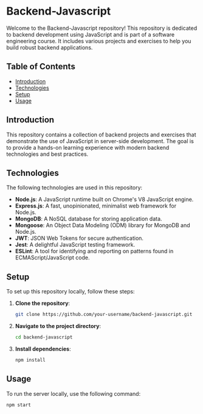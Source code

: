 # Backend-Javascript

Welcome to the Backend-Javascript repository! This repository is dedicated to backend development using JavaScript and is part of a software engineering course. It includes various projects and exercises to help you build robust backend applications.

## Table of Contents
- [Introduction](#introduction)
- [Technologies](#technologies)
- [Setup](#setup)
- [Usage](#usage)

## Introduction
This repository contains a collection of backend projects and exercises that demonstrate the use of JavaScript in server-side development. The goal is to provide a hands-on learning experience with modern backend technologies and best practices.

## Technologies
The following technologies are used in this repository:
- **Node.js**: A JavaScript runtime built on Chrome's V8 JavaScript engine.
- **Express.js**: A fast, unopinionated, minimalist web framework for Node.js.
- **MongoDB**: A NoSQL database for storing application data.
- **Mongoose**: An Object Data Modeling (ODM) library for MongoDB and Node.js.
- **JWT**: JSON Web Tokens for secure authentication.
- **Jest**: A delightful JavaScript testing framework.
- **ESLint**: A tool for identifying and reporting on patterns found in ECMAScript/JavaScript code.

## Setup
To set up this repository locally, follow these steps:
1. **Clone the repository**:
    ```sh
    git clone https://github.com/your-username/backend-javascript.git
    ```
2. **Navigate to the project directory**:
    ```sh
    cd backend-javascript
    ```
3. **Install dependencies**:
    ```sh
    npm install
    ```

## Usage
To run the server locally, use the following command:
```sh
npm start
